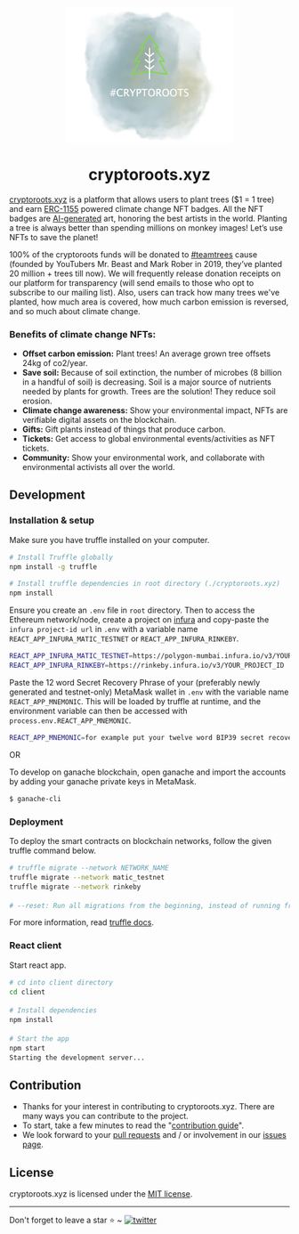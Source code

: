 <p align="center">
    <img align="center" src="/client/src/images/logo_header.png" width="300"></img>
</p>

<h1 align="center">cryptoroots.xyz</h1>

[cryptoroots.xyz](https://cryptoroots.xyz/) is a platform that allows users to plant trees ($1 = 1 tree) and earn [ERC-1155](https://docs.openzeppelin.com/contracts/3.x/erc1155#:~:text=ERC1155%20is%20a%20novel%20token,their%20guides%20before%20moving%20on.) powered climate change NFT badges. All the NFT badges are [AI-generated](https://openai.com/blog/dall-e/) art, honoring the best artists in the world. Planting a tree is always better than spending millions on monkey images! Let’s use NFTs to save the planet!

100% of the cryptoroots funds will be donated to [#teamtrees](https://teamtrees.org/) cause (founded by YouTubers Mr. Beast and Mark Rober in 2019, they’ve planted 20 million + trees till now). We will frequently release donation receipts on our platform for transparency (will send emails to those who opt to subscribe to our mailing list). Also, users can track how many trees we've planted, how much area is covered, how much carbon emission is reversed, and so much about climate change.

### Benefits of climate change NFTs:

- **Offset carbon emission:** Plant trees! An average grown tree offsets 24kg of co2/year.
- **Save soil:** Because of soil extinction, the number of microbes (8 billion in a handful of soil) is decreasing. Soil is a major source of nutrients needed by plants for growth. Trees are the solution! They reduce soil erosion.
- **Climate change awareness:** Show your environmental impact, NFTs are verifiable digital assets on the blockchain.
- **Gifts:** Gift plants instead of things that produce carbon.
- **Tickets:** Get access to global environmental events/activities as NFT tickets.
- **Community:** Show your environmental work, and collaborate with environmental activists all over the world.

## Development

### Installation & setup

Make sure you have truffle installed on your computer.

```sh
# Install Truffle globally
npm install -g truffle
```

```sh
# Install truffle dependencies in root directory (./cryptoroots.xyz)
npm install
```

Ensure you create an `.env` file in `root` directory. Then to access the Ethereum network/node, create a project on [infura](https://infura.io/) and copy-paste the `infura project-id url` in `.env` with a variable name `REACT_APP_INFURA_MATIC_TESTNET` or `REACT_APP_INFURA_RINKEBY`.

```sh
REACT_APP_INFURA_MATIC_TESTNET=https://polygon-mumbai.infura.io/v3/YOUR_PROJECT_ID
REACT_APP_INFURA_RINKEBY=https://rinkeby.infura.io/v3/YOUR_PROJECT_ID
```

Paste the 12 word Secret Recovery Phrase of your (preferably newly generated and testnet-only) MetaMask wallet in `.env` with the variable name `REACT_APP_MNEMONIC`. This will be loaded by truffle at runtime, and the environment variable can then be accessed with `process.env.REACT_APP_MNEMONIC`.

```sh
REACT_APP_MNEMONIC=for example put your twelve word BIP39 secret recovery phrase here
```

OR

To develop on ganache blockchain, open ganache and import the accounts by adding your ganache private keys in MetaMask.

```sh
$ ganache-cli
```

### Deployment

To deploy the smart contracts on blockchain networks, follow the given truffle command below.

```sh
# truffle migrate --network NETWORK_NAME
truffle migrate --network matic_testnet
truffle migrate --network rinkeby

# --reset: Run all migrations from the beginning, instead of running from the last completed migration.

```

For more information, read [truffle docs](https://trufflesuite.com/docs/truffle/).

### React client

Start react app.

```sh
# cd into client directory
cd client

# Install dependencies
npm install

# Start the app
npm start
Starting the development server...
```

## Contribution

* Thanks for your interest in contributing to cryptoroots.xyz. There are many ways you can contribute to the project.
* To start, take a few minutes to read the "[contribution guide](https://github.com/akhileshthite/cryptoroots.xyz/blob/main/.github/CONTRIBUTING.md)".
* We look forward to your [pull requests](https://github.com/akhileshthite/cryptoroots.xyz/pulls) and / or involvement in our [issues page](https://github.com/akhileshthite/cryptoroots.xyz/issues).


## License

cryptoroots.xyz is licensed under the [MIT license](https://github.com/akhileshthite/cryptoroots.xyz/blob/main/LICENSE).

<hr>
Don't forget to leave a star ⭐️ ~ <a href="https://twitter.com/cryptoroots_xyz" target="_blank"><img src="https://img.shields.io/twitter/follow/cryptoroots_xyz?style=social" alt="twitter" /></a>
